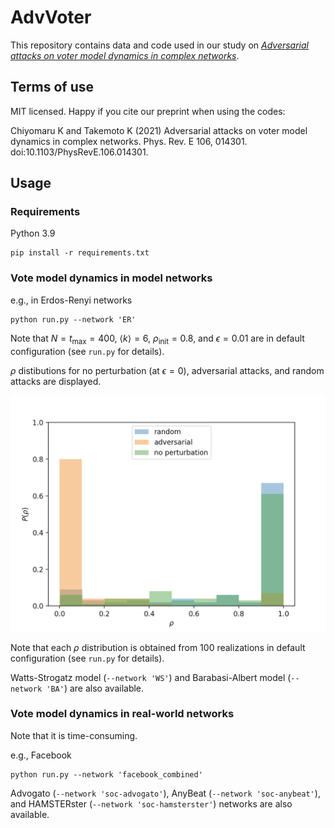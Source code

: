 # AdvVoter
This repository contains data and code used in our study on *[Adversarial attacks on voter model dynamics in complex networks](https://doi.org/10.1103/PhysRevE.106.014301)*.

## Terms of use

MIT licensed. Happy if you cite our preprint when using the codes:

Chiyomaru K and Takemoto K (2021) Adversarial attacks on voter model dynamics in complex networks. Phys. Rev. E 106, 014301. doi:10.1103/PhysRevE.106.014301.

## Usage
### Requirements
Python 3.9
```
pip install -r requirements.txt
```

### Vote model dynamics in model networks
e.g., in Erdos-Renyi networks
```
python run.py --network 'ER'
```

Note that $N=t_{\max}=400$, $\langle k \rangle = 6$, $\rho_{\mathrm{init}}=0.8$, and $\epsilon=0.01$ are in default configuration (see `run.py` for details).

$\rho$ distibutions for no perturbation (at $\epsilon=0$), adversarial attacks, and random attacks are displayed.

![rho_distributions](rho_distribution.png)

Note that each $\rho$ distribution is obtained from 100 realizations in default configuration (see `run.py` for details).


Watts-Strogatz model (`--network 'WS'`) and Barabasi-Albert model (`--network 'BA'`) are also available.

### Vote model dynamics in real-world networks
Note that it is time-consuming.

e.g., Facebook
```
python run.py --network 'facebook_combined'
```
Advogato (`--network 'soc-advogato'`), AnyBeat (`--network 'soc-anybeat'`), and HAMSTERster (`--network 'soc-hamsterster'`) networks are also available.
